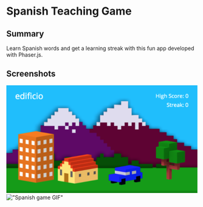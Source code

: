 # Spanish Teaching Game

## Summary
Learn Spanish words and get a learning streak with this fun app developed with Phaser.js. 

## Screenshots
!["Spanish game screenshot"](https://github.com/JNasato/spanish-teacher/blob/master/docs/spanish-screenshot.png?raw=true)
!["Spanish game GIF"](https://github.com/JNasato/spanish-teacher/blob/master/docs/spanish-learning.gif?raw=true)

